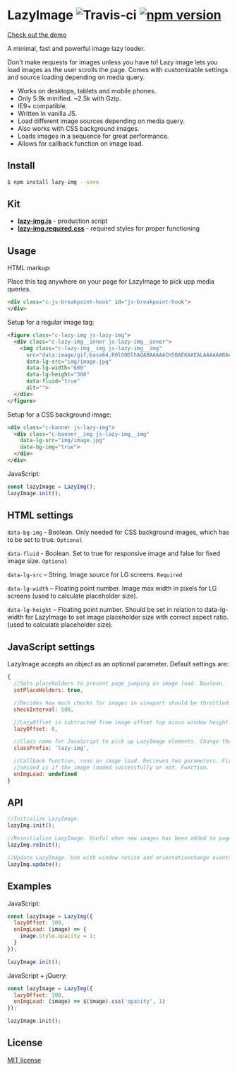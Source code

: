 # LazyImage ![Travis-ci](https://travis-ci.org/davidcetinkaya/lazy-img.svg?branch=master) [![npm version](https://badge.fury.io/js/lazy-img.svg)](https://badge.fury.io/js/lazy-img)

[Check out the demo](https://codepen.io/DavidCetinkaya/full/WoEzvB/)

A minimal, fast and powerful image lazy loader.

Don't make requests for images unless you have to! Lazy image lets you load images as the user scrolls the page. Comes with customizable settings and source loading depending on media query.

- Works on desktops, tablets and mobile phones.
- Only 5.9k minified. ~2.5k with Gzip.
- IE9+ compatible.
- Written in vanilla JS.
- Load different image sources depending on media query.
- Also works with CSS background images.
- Loads images in a sequence for great performance. 
- Allows for callback function on image load.

## Install

```bash
$ npm install lazy-img --save
```

## Kit
- **[lazy-img.js](https://raw.githubusercontent.com/davidcetinkaya/lazy-img/master/dist/lazy-img.js)** - production script
- **[lazy-img.required.css](https://raw.githubusercontent.com/davidcetinkaya/lazy-img/master/dist/lazy-img.required.css)** - required styles for proper functioning

## Usage

HTML markup:

Place this tag anywhere on your page for LazyImage to pick upp media queries.

```html
<div class="c-js-breakpoint-hook" id="js-breakpoint-hook">
</div>
```

Setup for a regular image tag:

```html
<figure class="c-lazy-img js-lazy-img">
  <div class="c-lazy-img__inner js-lazy-img__inner">
    <img class="c-lazy-img__img js-lazy-img__img"
      src="data:image/gif;base64,R0lGODlhAQABAAAAACH5BAEKAAEALAAAAAABAAEAAAICTAEAOw=="
      data-lg-src="img/image.jpg"
      data-lg-width="600"
      data-lg-height="300"
      data-fluid="true"
      alt="">
  </div>
</figure>
```

Setup for a CSS background image:

```html
<div class="c-banner js-lazy-img">
  <div class="c-banner__img js-lazy-img__img"
    data-lg-src="img/image.jpg"
    data-bg-img="true">
  </div>
</div>
```

JavaScript:

```javascript
const lazyImage = LazyImg();
lazyImage.init();
```

## HTML settings

`data-bg-img` - Boolean. Only needed for CSS background images, which has to be set to true. `Optional`

`data-fluid` - Boolean. Set to true for responsive image and false for fixed image size. `Optional`

`data-lg-src` – String. Image source for LG screens. `Required`

`data-lg-width` – Floating point number. Image max width in pixels for LG screens (used to calculate placeholder size).

`data-lg-height` – Floating point number. Should be set in relation to data-lg-width for LazyImage to set image placeholder size with correct aspect ratio. (used to calculate placeholder size).



## JavaScript settings

LazyImage accepts an object as an optional parameter. Default settings are:

```javascript
{
  //Sets placeholders to prevent page jumping on image load. Boolean.
  setPlaceHolders: true,

  //Decides how much checks for images in viewport should be throttled. Milliseconds.
  checkInterval: 500,

  //LazyOffset is subtracted from image offset top minus window height. Pixels.
  lazyOffset: 0,

  //Class name for JavaScript to pick up LazyImage elements. Change the stylesheet according to this!
  classPrefix: 'lazy-img',

  //Callback function, runs on image load. Recieves two parameters. First is the loaded image element and the
  //second is if the image loaded successfully or not. Function.
  onImgLoad: undefined
}
```

## API

```javascript
//Initialize LazyImage.
lazyImg.init();

//Reinitialize LazyImage. Useful when new images has been added to page dynamically.
lazyImg.reInit();

//Update LazyImage. Use with window resize and orientationchange events.
lazyImg.update();
```

## Examples

JavaScript:

```javascript
const lazyImage = LazyImg({
  lazyOffset: 100,
  onImgLoad: (image) => {
    image.style.opacity = 1;
  }
});

lazyImage.init();
```

JavaScript + jQuery:

```javascript     
const lazyImage = LazyImg({
  lazyOffset: 100,
  onImgLoad: (image) => $(image).css('opacity', 1)
});

lazyImage.init();
```

## License

[MIT license](http://opensource.org/licenses/MIT)
